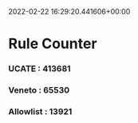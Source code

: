2022-02-22 16:29:20.441606+00:00
# Rule Counter 
 ### UCATE : 413681

 ### Veneto : 65530

 ### Allowlist : 13921